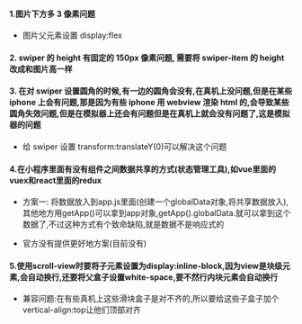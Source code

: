 #### 1.图片下方多 3 像素问题

- 图片父元素设置 display:flex

#### 2. swiper 的 height 有固定的 150px 像素问题, 需要将 swiper-item 的 height 改成和图片高一样

#### 3. 在对 swiper 设置圆角的时候,有一边的圆角会没有,在真机上没问题,但是在某些 iphone 上会有问题,那是因为有些 iphone 用 webview 渲染 html 的,会导致某些圆角失效问题,但是在模拟器上还会有问题但是在真机上就会没有问题了,这是模拟器的问题

- 给 swiper 设置 transform:translateY(0)可以解决这个问题

#### 4.在小程序里面有没有组件之间数据共享的方式(状态管理工具),如vue里面的vuex和react里面的redux
  - 方案一: 将数据放入到app.js里面(创建一个globalData对象,将共享数据放入),其他地方用getApp()可以拿到app对象,getApp().globalData.就可以拿到这个数据了,不过这种方式有个致命缺陷,就是数据不是响应式的

  - 官方没有提供更好地方案(目前没有)

#### 5.使用scroll-view时要将子元素设置为display:inline-block,因为view是块级元素,会自动换行,还要将父盒子设置white-space,要不然行内块元素会自动换行

- 兼容问题:在有些真机上这些滑块盒子是对不齐的,所以要给这些子盒子加个vertical-align:top让他们顶部对齐